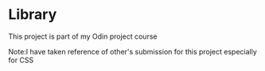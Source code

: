 # Library

This project is part of my Odin project course

Note:I have taken reference of other's submission for this project especially for CSS
